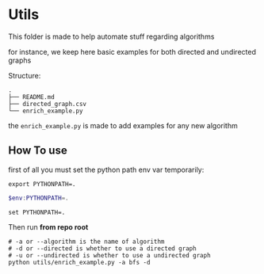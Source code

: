 # Utils

This folder is made to help automate stuff regarding algorithms

for instance, we keep here basic examples for both directed and undirected graphs

Structure:
```text
.
├── README.md
├── directed_graph.csv
└── enrich_example.py

```

the `enrich_example.py` is made to add examples for any new algorithm

## How To use

first of all you must set the python path env var temporarily:
```shell
export PYTHONPATH=.
```

```Powershell
$env:PYTHONPATH=.
```

```CMD
set PYTHONPATH=.
```

Then run **from repo root**
```shell
# -a or --algorithm is the name of algorithm
# -d or --directed is whether to use a directed graph
# -u or --undirected is whether to use a undirected graph
python utils/enrich_example.py -a bfs -d
```

